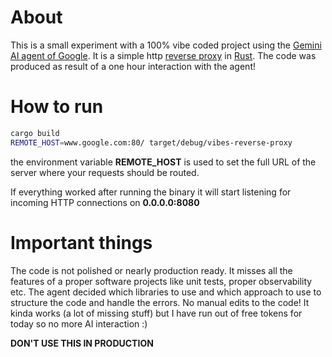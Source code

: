 # About
This is a small experiment with a 100% vibe coded project using the [Gemini AI agent of Google](https://github.com/google-gemini/gemini-cli).
It is a simple http [reverse proxy](https://en.wikipedia.org/wiki/Reverse_proxy) in [Rust](https://www.rust-lang.org/). The code was produced as result of a one hour interaction with the agent!

# How to run
```bash
cargo build
REMOTE_HOST=www.google.com:80/ target/debug/vibes-reverse-proxy
```

the environment variable **REMOTE_HOST** is used to set the full URL of the server where your requests should be routed. 

If everything worked after running the binary it will start listening for incoming HTTP connections on **0.0.0.0:8080**

# Important things
The code is not polished or nearly production ready. It misses all the features of a proper software projects like unit tests, proper observability etc.
The agent decided which libraries to use and which approach to use to structure the code and handle the errors. No manual edits to the code!
It kinda works (a lot of missing stuff) but I have run out of free tokens for today so no more AI interaction :)

**DON'T USE THIS IN PRODUCTION**
